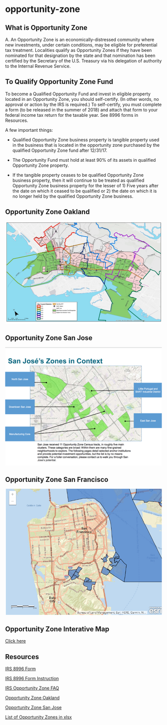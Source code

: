 # opportunity-zone

## What is Opportunity Zone

A. An Opportunity Zone is an economically-distressed community where new investments, under certain conditions, may be eligible for preferential tax treatment. Localities qualify as Opportunity Zones if they have been nominated for that designation by the state and that nomination has been certified by the Secretary of the U.S. Treasury via his delegation of authority to the Internal Revenue Service.


## To Qualify Opportunity Zone Fund

To become a Qualified Opportunity Fund and invest in eligible property located in an Opportunity Zone, you should self-certify. (In other words, no approval or action by the IRS is required.) To self-certify, you must complete a form (to be released in the summer of 2018) and attach that form to your federal income tax return for the taxable year. See 8996 forms in 
Resources.

A few important things:
* Qualified Opportunity Zone business property is tangible property used in the business that is located in the opportunity zone purchased by the qualified Opportunity Zone fund after 12/31/17.

* The Opportunity Fund must hold at least 90% of its assets in qualified Opportunity Zone property.

* If the tangible property ceases to be qualified Opportunity Zone business property, then it will continue to be treated as qualified Opportunity Zone business property for the lesser of 1) Five years after the date on which it ceased to be qualified or 2) the date on which it is no longer held by the qualified Opportunity Zone business.


## Opportunity Zone Oakland

![Image](oakland.png)

## Opportunity Zone San Jose

![Image](sanjose.png)

## Opportunity Zone San Francisco

![Image](sanfrancisco.png)


## Opportunity Zone Interative Map
[Click here](https://opportunitydb.maps.arcgis.com/apps/Embed/index.html?webmap=dd5cbe5ccd91438a9235bc446b66ad44&extent=-127.3836,32.7686,-111.1568,40.1199&zoom=true&scale=true&disable_scroll=true&theme=light)

## Resources

[IRS 8996 Form](https://www.irs.gov/pub/irs-access/f8996_accessible.pdf)

[IRS 8996 Form Instruction](https://www.irs.gov/pub/irs-pdf/i8996.pdf)

[IRS Opportunity Zone FAQ](https://www.irs.gov/newsroom/opportunity-zones-frequently-asked-questions)

[Opportunity Zone Oakland](https://www.oaklandca.gov/resources/designated-opportunity-zones)

[Opportunity Zone San Jose](http://vtaorgcontent.s3-us-west-1.amazonaws.com/Site_Content/OZone-OED-Prospectus-020419.pdf)

[List of Opportunity Zones in xlsx](https://www.cdfifund.gov/Documents/Designated%20QOZs.12.14.18.xlsx)
